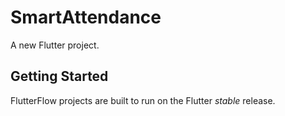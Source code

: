 # SmartAttendance

A new Flutter project.

## Getting Started

FlutterFlow projects are built to run on the Flutter _stable_ release.
